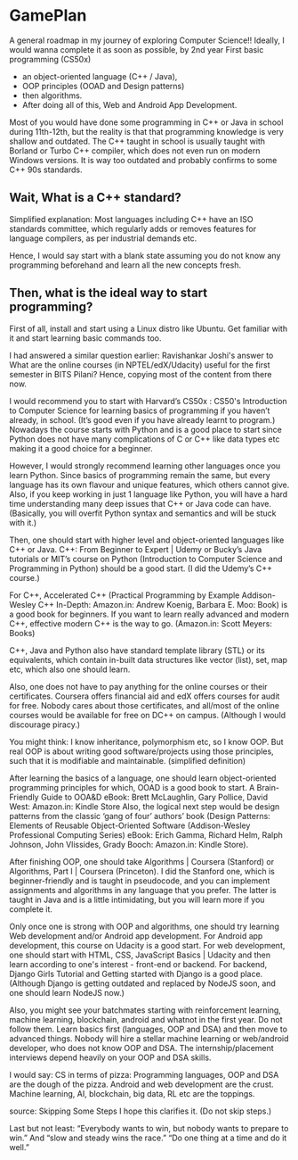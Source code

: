# GamePlan

A general roadmap in my journey of exploring Computer Science!! Ideally, I would wanna complete it as soon as possible, by 2nd year
First basic programming (CS50x) 
- an object-oriented language (C++ / Java), 
- OOP principles (OOAD and Design patterns) 
- then algorithms. 
- After doing all of this, Web and Android App Development.

Most of you would have done some programming in C++ or Java in school during 11th-12th, but the reality is that that programming knowledge is very shallow and outdated. 
The C++ taught in school is usually taught with Borland or Turbo C++ compiler, which does not even run on modern Windows versions. It is way too outdated and probably confirms to some C++ 90s standards.

## Wait, What is a C++ standard?

Simplified explanation: Most languages including C++ have an ISO standards committee, which regularly adds or removes features for language compilers, as per industrial demands etc.

Hence, I would say start with a blank state assuming you do not know any programming beforehand and learn all the new concepts fresh.

## Then, what is the ideal way to start programming?

First of all, install and start using a Linux distro like Ubuntu. Get familiar with it and start learning basic commands too.

I had answered a similar question earlier: Ravishankar Joshi's answer to What are the online courses (in NPTEL/edX/Udacity) useful for the first semester in BITS Pilani? Hence, copying most of the content from there now.

I would recommend you to start with Harvard’s CS50x : CS50's Introduction to Computer Science for learning basics of programming if you haven’t already, in school. (It’s good even if you have already learnt to program.) Nowadays the course starts with Python and is a good place to start since Python does not have many complications of C or C++ like data types etc making it a good choice for a beginner.

However, I would strongly recommend learning other languages once you learn Python. Since basics of programming remain the same, but every language has its own flavour and unique features, which others cannot give. Also, if you keep working in just 1 language like Python, you will have a hard time understanding many deep issues that C++ or Java code can have. (Basically, you will overfit Python syntax and semantics and will be stuck with it.)

Then, one should start with higher level and object-oriented languages like C++ or Java. C++: From Beginner to Expert | Udemy or Bucky’s Java tutorials or MIT’s course on Python (Introduction to Computer Science and Programming in Python) should be a good start. (I did the Udemy’s C++ course.)

For C++, Accelerated C++ (Practical Programming by Example Addison-Wesley C++ In-Depth: Amazon.in: Andrew Koenig, Barbara E. Moo: Book) is a good book for beginners. If you want to learn really advanced and modern C++, effective modern C++ is the way to go. (Amazon.in: Scott Meyers: Books)

C++, Java and Python also have standard template library (STL) or its equivalents, which contain in-built data structures like vector (list), set, map etc, which also one should learn.

Also, one does not have to pay anything for the online courses or their certificates. Coursera offers financial aid and edX offers courses for audit for free. Nobody cares about those certificates, and all/most of the online courses would be available for free on DC++ on campus. (Although I would discourage piracy.)

You might think: I know inheritance, polymorphism etc, so I know OOP.
But real OOP is about writing good software/projects using those principles, such that it is modifiable and maintainable. (simplified definition)

After learning the basics of a language, one should learn object-oriented programming principles for which, OOAD is a good book to start. A Brain-Friendly Guide to OOA&D eBook: Brett McLaughlin, Gary Pollice, David West: Amazon.in: Kindle Store 
Also, the logical next step would be design patterns from the classic ‘gang of four’ authors’ book (Design Patterns: Elements of Reusable Object-Oriented Software (Addison-Wesley Professional Computing Series) eBook: Erich Gamma, Richard Helm, Ralph Johnson, John Vlissides, Grady Booch: Amazon.in: Kindle Store).

After finishing OOP, one should take Algorithms | Coursera (Stanford) or Algorithms, Part I | Coursera (Princeton). I did the Stanford one, which is beginner-friendly and is taught in pseudocode, and you can implement assignments and algorithms in any language that you prefer. The latter is taught in Java and is a little intimidating, but you will learn more if you complete it.

Only once one is strong with OOP and algorithms, one should try learning Web development and/or Android app development. For Android app development, this course on Udacity is a good start. For web development, one should start with HTML, CSS, JavaScript Basics | Udacity and then learn according to one's interest - front-end or backend. For backend, Django Girls Tutorial and Getting started with Django is a good place. (Although Django is getting outdated and replaced by NodeJS soon, and one should learn NodeJS now.)

Also, you might see your batchmates starting with reinforcement learning, machine learning, blockchain, android and whatnot in the first year. Do not follow them. Learn basics first (languages, OOP and DSA) and then move to advanced things. 
Nobody will hire a stellar machine learning or web/android developer, who does not know OOP and DSA. 
The internship/placement interviews depend heavily on your OOP and DSA skills.

I would say: 
CS in terms of pizza:
Programming languages, OOP and DSA are the dough of the pizza.
Android and web development are the crust.
Machine learning, AI, blockchain, big data, RL etc are the toppings.


source: Skipping Some Steps
I hope this clarifies it. (Do not skip steps.)

Last but not least:
“Everybody wants to win, but nobody wants to prepare to win.”
And “slow and steady wins the race.”
“Do one thing at a time and do it well.”
